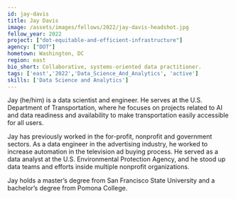 ```yaml
---
id: jay-davis
title: Jay Davis
image: /assets/images/fellows/2022/jay-davis-headshot.jpg
fellow_year: 2022
project: ["dot-equitable-and-efficient-infrastructure"]
agency: ["DOT"]
hometown: Washington, DC
region: east
bio_short: Collaborative, systems-oriented data practitioner.
tags: ['east','2022','Data_Science_And_Analytics', 'active']
skills: ['Data Science and Analytics']
---
```


Jay (he/him) is a data scientist and engineer. He serves at the U.S. Department of Transportation, where he focuses on projects related to AI and data readiness and availability to make transportation easily accessible for all users.

Jay has previously worked in the for-profit, nonprofit and government sectors. As a data engineer in the advertising industry, he worked to increase automation in the television ad buying process. He served as a data analyst at the U.S. Environmental Protection Agency, and he stood up data teams and efforts inside multiple nonprofit organizations.

Jay holds a master’s degree from San Francisco State University and a bachelor’s degree from Pomona College. 
